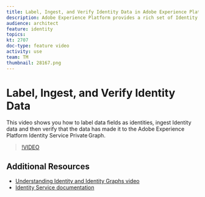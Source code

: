 ```yaml
---
title: Label, Ingest, and Verify Identity Data in Adobe Experience Platform
description: Adobe Experience Platform provides a rich set of Identity resolution capabilities, which are built from the ground up to link disconnected identities to deliver a consistent connected experience by referencing a unified profile. This video covers the three capabilities of Identity Collection, Identity Graphs, and the APIs, describes how deterministic and probabilistic algorithms are used to construct private identity graphs, and discusses the role of private identity graphs, Adobe Device Co-Op, and third-party graphs.
audience: architect
feature: identity
topics:
kt: 2707
doc-type: feature video
activity: use
team: TM
thumbnail: 28167.png
---
```


# Label, Ingest, and Verify Identity Data

This video shows you how to label data fields as identities, ingest Identity data and then verify that the data has made it to the Adobe Experience Platform Identity Service Private Graph.

>[!VIDEO](https://video.tv.adobe.com/v/28167?quality=12&learn=on)

## Additional Resources

* [Understanding Identity and Identity Graphs video](understanding-identity-and-identity-graphs.md)
* [Identity Service documentation](https://www.adobe.io/apis/experienceplatform/home/profile-identity-segmentation/profile-identity-segmentation-services.html#!api-specification/markdown/narrative/technical_overview/identity_services_architectural_overview/identity_services_architectural_overview.md)
